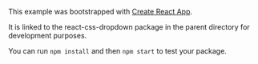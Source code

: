 This example was bootstrapped with [Create React App](https://github.com/facebook/create-react-app).

It is linked to the react-css-dropdown package in the parent directory for development purposes.

You can run `npm install` and then `npm start` to test your package.
